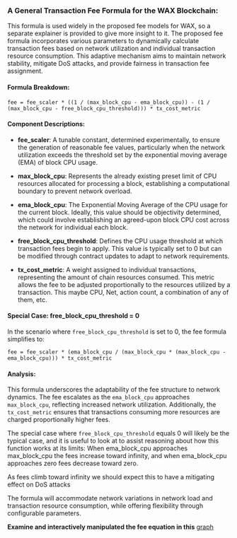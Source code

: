 ### A General Transaction Fee Formula for the WAX Blockchain:

This formula is used widely in the proposed fee models for WAX, so a separate explainer is provided to give more insight to it.
The proposed fee formula incorporates various parameters to dynamically calculate transaction fees based on network utilization and individual transaction resource consumption. This adaptive mechanism aims to maintain network stability, mitigate DoS attacks, and provide fairness in transaction fee assignment.

#### Formula Breakdown:

```
fee = fee_scaler * ((1 / (max_block_cpu - ema_block_cpu)) - (1 / (max_block_cpu - free_block_cpu_threshold))) * tx_cost_metric
```

#### Component Descriptions:

- **fee_scaler**: A tunable constant, determined experimentally, to ensure the generation of reasonable fee values, particularly when the network utilization exceeds the threshold set by the exponential moving average (EMA) of block CPU usage.

- **max_block_cpu**: Represents the already existing preset limit of CPU resources allocated for processing a block, establishing a computational boundary to prevent network overload.

- **ema_block_cpu**: The Exponential Moving Average of the CPU usage for the current block. Ideally, this value should be objectivity determined, which could involve establishing an agreed-upon block CPU cost across the network for individual each block.

- **free_block_cpu_threshold**: Defines the CPU usage threshold at which transaction fees begin to apply. This value is typically set to 0 but can be modified through contract updates to adapt to network requirements.

- **tx_cost_metric**: A weight assigned to individual transactions, representing the amount of chain resources consumed. This metric allows the fee to be adjusted proportionally to the resources utilized by a transaction. This maybe CPU, Net, action count, a combination of any of them, etc.

#### Special Case: free_block_cpu_threshold = 0

In the scenario where `free_block_cpu_threshold` is set to 0, the fee formula simplifies to:

```
fee = fee_scaler * (ema_block_cpu / (max_block_cpu * (max_block_cpu - ema_block_cpu))) * tx_cost_metric
```

#### Analysis:

This formula underscores the adaptability of the fee structure to network dynamics. The fee escalates as the `ema_block_cpu` approaches `max_block_cpu`, reflecting increased network utilization. Additionally, the `tx_cost_metric` ensures that transactions consuming more resources are charged proportionally higher fees.

The special case where `free_block_cpu_threshold` equals 0 will likely be the typical case, and it is useful to look at to assist reasoning about how this function works at its limits: When ema_block_cpu approaches max_block_cpu the fees increase toward infinity, and when ema_block_cpu approaches zero fees decrease toward zero.

As fees climb toward infinity we should expect this to have a mitigating effect on DoS attacks

The formula will accommodate network variations in network load and transaction resource consumption, while offering flexibility through configurable parameters.

**Examine and interactively manipulated the fee equation in this** [graph](https://raw.githack.com/worldwide-asset-exchange/wax-blockchain/tokenomics-graphs/graphs/fee-profile.html)
